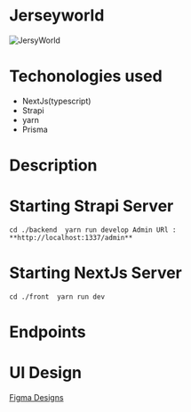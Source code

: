 # Jerseyworld
![JersyWorld]('../../logo.jpeg')

# Techonologies used
- NextJs(typescript)
- Strapi
- yarn
- Prisma

# Description

# Starting Strapi Server
`
    cd ./backend 
    yarn run develop
    Admin URl : **http://localhost:1337/admin**
`

# Starting NextJs Server
`
    cd ./front 
    yarn run dev
`

# Endpoints


# UI Design
[Figma Designs](https://www.figma.com/file/Yogk78RsohfUSYoja6tUJx/Jersey-world?node-id=15%3A1341)